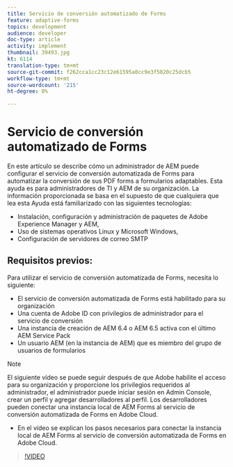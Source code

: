 ```yaml
---
title: Servicio de conversión automatizado de Forms
feature: adaptive-forms
topics: development
audience: developer
doc-type: article
activity: implement
thumbnail: 39493.jpg
kt: 6114
translation-type: tm+mt
source-git-commit: f262cca1cc23c12e61595a0cc9e3f5020c25dcb5
workflow-type: tm+mt
source-wordcount: '215'
ht-degree: 0%

---
```


# Servicio de conversión automatizado de Forms

En este artículo se describe cómo un administrador de AEM puede configurar el servicio de conversión automatizada de Forms para automatizar la conversión de sus PDF forms a formularios adaptables. Esta ayuda es para administradores de TI y AEM de su organización. La información proporcionada se basa en el supuesto de que cualquiera que lea esta Ayuda está familiarizado con las siguientes tecnologías:

* Instalación, configuración y administración de paquetes de Adobe Experience Manager y AEM,
* Uso de sistemas operativos Linux y Microsoft Windows,
* Configuración de servidores de correo SMTP

## Requisitos previos:

Para utilizar el servicio de conversión automatizada de Forms, necesita lo siguiente:

* El servicio de conversión automatizada de Forms está habilitado para su organización
* Una cuenta de Adobe ID con privilegios de administrador para el servicio de conversión
* Una instancia de creación de AEM 6.4 o AEM 6.5 activa con el último AEM Service Pack
* Un usuario AEM (en la instancia de AEM) que es miembro del grupo de usuarios de formularios

>[!NOTE]
>El siguiente vídeo se puede seguir después de que Adobe habilite el acceso para su organización y proporcione los privilegios requeridos al administrador, el administrador puede iniciar sesión en Admin Console, crear un perfil y agregar desarrolladores al perfil. Los desarrolladores pueden conectar una instancia local de AEM Forms al servicio de conversión automatizada de Forms en Adobe Cloud.

* En el vídeo se explican los pasos necesarios para conectar la instancia local de AEM Forms al servicio de conversión automatizada de Forms en Adobe Cloud.

>[!VIDEO](https://video.tv.adobe.com/v/39493/?quality=9&learn=on)


